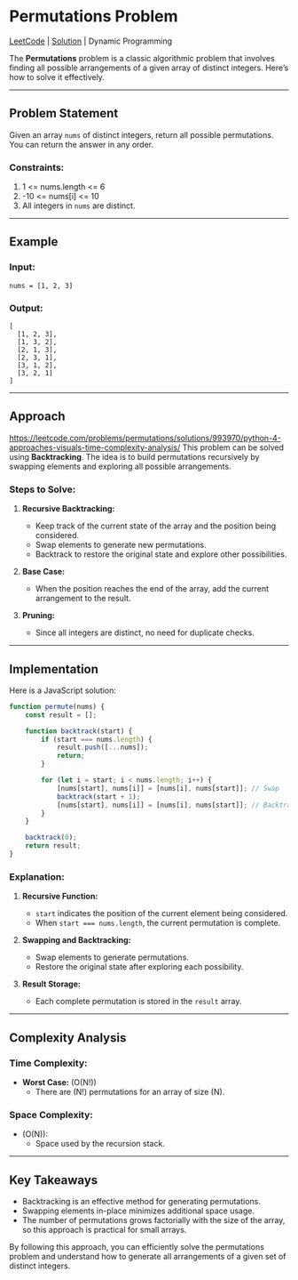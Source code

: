 # Permutations Problem

[LeetCode](https://leetcode.com/problems/permutations/) 
|
[Solution](0046_permutations.js)
|
Dynamic Programming

The **Permutations** problem is a classic algorithmic problem that involves finding all possible arrangements of a given array of distinct integers. Here’s how to solve it effectively.

---

## Problem Statement

Given an array `nums` of distinct integers, return all possible permutations. You can return the answer in any order.

### Constraints:
1. 1 <= nums.length <= 6
2. -10 <= nums[i] <= 10
3. All integers in `nums` are distinct.

---

## Example

### Input:
```plaintext
nums = [1, 2, 3]
```

### Output:
```plaintext
[
  [1, 2, 3],
  [1, 3, 2],
  [2, 1, 3],
  [2, 3, 1],
  [3, 1, 2],
  [3, 2, 1]
]
```

---

## Approach
https://leetcode.com/problems/permutations/solutions/993970/python-4-approaches-visuals-time-complexity-analysis/
This problem can be solved using **Backtracking**. The idea is to build permutations recursively by swapping elements and exploring all possible arrangements.

### Steps to Solve:
1. **Recursive Backtracking:**
   - Keep track of the current state of the array and the position being considered.
   - Swap elements to generate new permutations.
   - Backtrack to restore the original state and explore other possibilities.

2. **Base Case:**
   - When the position reaches the end of the array, add the current arrangement to the result.

3. **Pruning:**
   - Since all integers are distinct, no need for duplicate checks.

---

## Implementation

Here is a JavaScript solution:

```javascript
function permute(nums) {
    const result = [];

    function backtrack(start) {
        if (start === nums.length) {
            result.push([...nums]);
            return;
        }

        for (let i = start; i < nums.length; i++) {
            [nums[start], nums[i]] = [nums[i], nums[start]]; // Swap
            backtrack(start + 1);
            [nums[start], nums[i]] = [nums[i], nums[start]]; // Backtrack
        }
    }

    backtrack(0);
    return result;
}
```

### Explanation:
1. **Recursive Function:**
   - `start` indicates the position of the current element being considered.
   - When `start === nums.length`, the current permutation is complete.

2. **Swapping and Backtracking:**
   - Swap elements to generate permutations.
   - Restore the original state after exploring each possibility.

3. **Result Storage:**
   - Each complete permutation is stored in the `result` array.

---

## Complexity Analysis

### Time Complexity:
- **Worst Case:** \(O(N!)\)
  - There are \(N!\) permutations for an array of size \(N\).

### Space Complexity:
- \(O(N)\):
  - Space used by the recursion stack.

---

## Key Takeaways

- Backtracking is an effective method for generating permutations.
- Swapping elements in-place minimizes additional space usage.
- The number of permutations grows factorially with the size of the array, so this approach is practical for small arrays.

By following this approach, you can efficiently solve the permutations problem and understand how to generate all arrangements of a given set of distinct integers.

